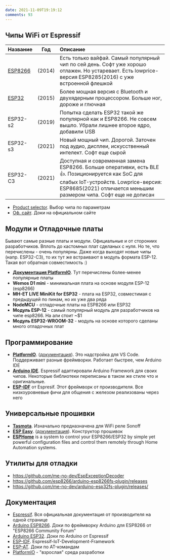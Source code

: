 ```yaml
---
date: 2021-11-09T19:19:12
comments: 93
---
```


## Чипы WiFi от Espressif

| Название   |  Год   | Описание
:----------- | :----: | :----------
| [ESP8266]  | (2014) | Есть только вайфай. Самый популярный чип по сей день. Софт уже хорошо отлажен. Но устаревает. Есть lowprice-версия ESP8285(2016) с уже встроенной флешкой
| [ESP32]    | (2015) | Более мощная версия с Bluetooth и двухядерным процессором. Больше ног, дороже и глючная
| ESP32-s2   | (2019) | Попытка сделать ESP32 такой же популярной как и ESP8266. Не совсем вышло. Убрали лишнее второе ядро, добавили USB
| ESP32-s3   | (2021) | Новый мощный чип. Дорогой. Заточен под аудио, дисплеи, искусственный интелект. Софт еще сырой
| ESP32-С3   | (2021) | Доступная и современная замена ESP8266. Больше оперативки, есть BLE 👍. Позиционируется как SoC для слабых IoT-устройств. Lowprice-версия: ESP8685(2021) отличается меньшим размером чипа. Софт еще не дописан

- [Product selector](https://products.espressif.com/#/product-selector?language=en). Выбор чипа по параметрам
- [Оф. сайт](https://www.espressif.com/en/support/documents/technical-documents). Доки на официальном сайте

## Модули и Отладочные платы
Бывают самые разные платы и модули. Официальные и от сторониих разработчиков. Вплоть до кастомных плат сделаных с нуля. Но те, что перечислены - очень популярны. Даже когда выходят новые чипы (напр. ESP32-C3), то их тут же встраивают в модуль формата ESP-12. Такая вот обратная совместимость :) 
- [**Документация PlatformIO**](https://docs.platformio.org/en/latest/boards/index.html#espressif-32). Тут перечислены более-менее популярные платы
- **Wemos D1 mini** - минимальная плата на основе модуля ESP-12 (esp8266)
- **MH-ET LIVE MiniKit for ESP32** - плата на ESP32, совместимая с предыдущей по пинам, но их уже два ряда
- **NodeMCU** - отладочные платы на ESP8266 или ESP32
- **Модуль ESP-12** - самый популярный модуль для разработчиков на чипе esp8266. На али стоит ~$1
- **Модуль ESP32-WROOM-32** - модуль на основе которого сделаны много отладочных плат

## Программирование
- [**PlatformIO**](https://platformio.org/platformio-ide). ([документация](https://docs.platformio.org/en/latest/)). Это надстройка для VS Code. Поддерживает разные фреймворки. Работает быстрее, чем Arduino IDE
- [**Arduino IDE**](https://www.arduino.cc/en/software). Espressif адаптировали Arduino Framework для своих чипов. Некоторые библиотеки переписаны в таком же стиле что и оригинальные.
- [**ESP-IDF**](https://docs.espressif.com/projects/esp-idf/en/latest/esp32/) от Espresif. Этот фреймворк от производителя. Все низкоуровневые фичи для общения с железом реализованы через него

## Универсальные прошивки
- [**Tasmota**](https://tasmota.github.io/docs/). Изначально предназначена для WiFi реле Sonoff
- [**ESP Easy**](https://www.letscontrolit.com/index.php#ESPEasy). ([документация](https://www.letscontrolit.com/wiki/index.php/ESPEasy#Introduction)). Конструктор прошивок
- [**ESPHome**](https://esphome.io/) is a system to control your ESP8266/ESP32 by simple yet powerful configuration files and control them remotely through Home Automation systems.

## Утилиты для отладки
- <https://github.com/me-no-dev/EspExceptionDecoder>
- <https://github.com/esp8266/arduino-esp8266fs-plugin/releases>
- <https://github.com/me-no-dev/arduino-esp32fs-plugin/releases/>

## Документация
- [Espressif](https://www.espressif.com/en/support/documents/technical-documents). Вся официальная документация от производителя на одной странице
- [Arduino ESP8266][esp8266]. Доки по фреймворку Arduino для ESP8266 от "ESP8266 Community Forum"
- [Arduino ESP32][esp32]. Доки по Arduino от Espressif
- [ESP-IDF](https://docs.espressif.com/projects/esp-idf/en/latest/esp32/). Espressif-IoT-Development-Framework
- [ESP-AT](https://docs.espressif.com/projects/esp-at/en/latest). Доки по AT-командам
- [PlatformIO](https://platformio.org/platformio-ide) - "взрослая" среда разработки


[ESP8266]: https://arduino-esp8266.readthedocs.io/en/latest/ "Доки по фреймворку Arduino для ESP8266. Автор: ESP8266 Community Forum"
[ESP32]: https://docs.espressif.com/projects/arduino-esp32/en/latest/ "Доки по Arduino от Espressif"
